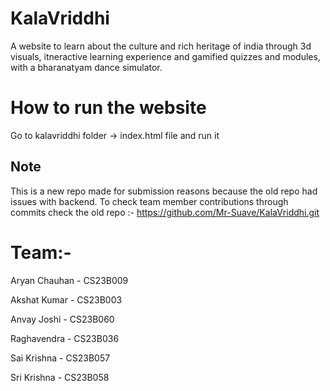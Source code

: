 

# KalaVriddhi
A website to learn about the culture and rich heritage of india through 3d visuals, itneractive learning experience and gamified quizzes and modules, with a bharanatyam dance simulator.

# How to run the website
Go to kalavriddhi folder -> index.html file and run it

## Note

This is a new repo made for submission reasons because the old repo had issues with backend. To check team member contributions through commits check the old repo :-
https://github.com/Mr-Suave/KalaVriddhi.git

# Team:-

Aryan Chauhan - CS23B009

Akshat Kumar - CS23B003

Anvay Joshi - CS23B060

Raghavendra - CS23B036

Sai Krishna - CS23B057

Sri Krishna - CS23B058
